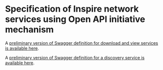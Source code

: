 # Specification of Inspire network services using Open API initiative mechanism

A [preliminary version of Swagger definition for download and view services is available here](https://app.swaggerhub.com/apis/benoitdavidfr/inspireinoai).

A [preliminary version of Swagger definition for a discovery service is available here](https://app.swaggerhub.com/apis/benoitdavidfr/discoveryinoai).
